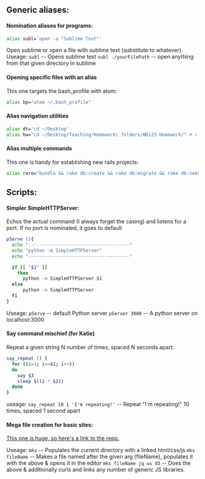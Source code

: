 ## Generic aliases:

#### Nomination aliases for programs:
```sh
alias subl='open -a "Sublime Text"'
```
Open sublime or open a file with sublime text (substitute to whatever).
Useage:
`subl` -- Opens sublime text
`subl ./yourFilePath` -- open anything from that given directory in sublime

#### Opening specific files with an alias 
This one targets the bash_profile with atom:
```sh
alias bp="atom ~/.bash_profile"
```

#### Alias navigation utilities
```sh
alias dt='cd ~/Desktop'
alias hw="cd ~/Desktop/Teaching/Homework\ folders/WDi23-Homework/" # <- Change this directory to match your local machine.
```

#### Alias multiple commands
This one is handy for establishing new rails projects:
```sh
alias rare="bundle && rake db:create && rake db:migrate && rake db:seed && subl . && rails s" # replace 'subl' with 'atom', or your preferred editor
```

## Scripts: 

#### Simpler SimpleHTTPServer:
Echos the actual command (I always forget the casing) and listens for a port. If no port is nominated, it goes to default
```sh
pServe (){
  echo "-------------------------------------"
  echo "python -m SimpleHTTPServer"
  echo "-------------------------------------"

  if [[ "$1" ]]
    then
      python -m SimpleHTTPServer $1
  else
      python -m SimpleHTTPServer
  fi
}
```
Useage:
`pServe` -- default Python server
`pServer 3000` -- A python server on localhost:3000

#### Say command mischief (for Katie)
Repeat a given string N number of times, spaced N seconds apart.
```sh
say_repeat () {
  for ((i=1; i<=$1; i++))
  do
    say $3
    sleep $((i * $2))
  done
}
```
useage: `say_repeat 10 1 'I'm repeating!'` -- Repeat "I'm repeating!" 10 times, spaced 1 second apart

#### Mega file creation for basic sites:
[This one is huge, so here's a link to the repo.](https://github.com/Phoboes/mks)

Useage:
`mks` -- Populates the current directory with a linked html/css/js
`mks fileName` -- Makes a file named after the given arg (fileName), populates it with the above & opens it in the editor
`mks fileName jq us d3` -- Does the above & additionally curls and links any number of generic JS libraries.
